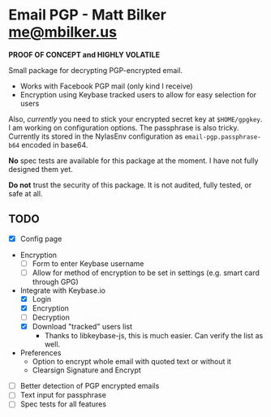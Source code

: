
# Email PGP - Matt Bilker <me@mbilker.us>

**PROOF OF CONCEPT and HIGHLY VOLATILE**

Small package for decrypting PGP-encrypted email.

-   Works with Facebook PGP mail (only kind I receive)
-   Encryption using Keybase tracked users to allow for easy selection for users

Also, *currently* you need to stick your encrypted secret key at `$HOME/gpgkey`.
I am working on configuration options. The passphrase is also tricky. Currently
its stored in the NylasEnv configuration as `email-pgp.passphrase-b64` encoded in
base64.

**No** spec tests are available for this package at the moment. I have not fully
designed them yet.

**Do not** trust the security of this package. It is not audited, fully tested,
or safe at all.

## TODO

- [x] Config page
- Encryption
  - [ ] Form to enter Keybase username
  - [ ] Allow for method of encryption to be set in settings (e.g. smart card through GPG)
- Integrate with Keybase.io
  - [x] Login
  - [x] Encryption
  - [ ] Decryption
  - [x] Download "tracked" users list
    - Thanks to libkeybase-js, this is much easier. Can verify the list as well.
- Preferences
  - Option to encrypt whole email with quoted text or without it
  - Clearsign Signature and Encrypt
- [ ] Better detection of PGP encrypted emails
- [ ] Text input for passphrase
- [ ] Spec tests for all features
